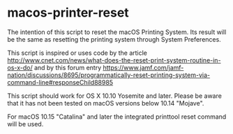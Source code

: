 # macos-printer-reset
The intention of this script to reset the macOS Printing System.
Its result will be the same as resetting the printing system through System Preferences.

This script is inspired or uses code by the article http://www.cnet.com/news/what-does-the-reset-print-system-routine-in-os-x-do/ and by this forum entry
https://www.jamf.com/jamf-nation/discussions/8695/programmatically-reset-printing-system-via-command-line#responseChild88985

This script should work for OS X 10.10 Yosemite and later. Please be aware that it has not been tested on macOS versions below 10.14 "Mojave".

For macOS 10.15 "Catalina" and later the integrated printtool reset command will be used.
